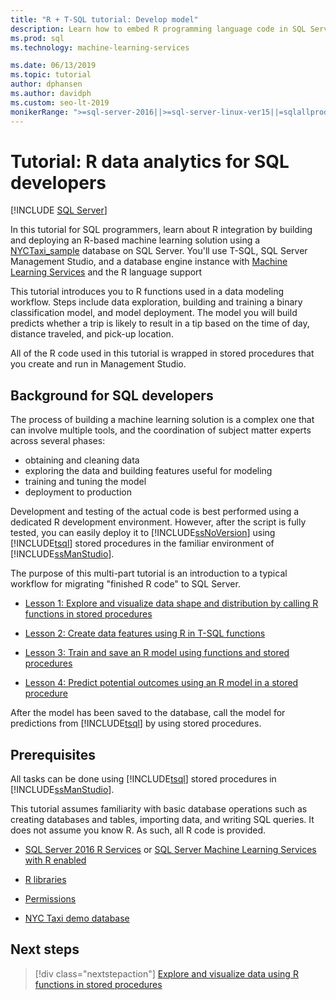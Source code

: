 ```yaml
---
title: "R + T-SQL tutorial: Develop model"
description: Learn how to embed R programming language code in SQL Server stored procedures and T-SQL functions.
ms.prod: sql
ms.technology: machine-learning-services

ms.date: 06/13/2019
ms.topic: tutorial
author: dphansen
ms.author: davidph
ms.custom: seo-lt-2019
monikerRange: ">=sql-server-2016||>=sql-server-linux-ver15||=sqlallproducts-allversions"
---
```

# Tutorial: R data analytics for SQL developers
 [!INCLUDE [SQL Server](../../includes/applies-to-version/sqlserver.md)]

In this tutorial for SQL programmers, learn about R integration by building and deploying an R-based machine learning solution using a [NYCTaxi_sample](demo-data-nyctaxi-in-sql.md) database on SQL Server. You'll use T-SQL, SQL Server Management Studio, and a database engine instance with [Machine Learning Services](../install/sql-machine-learning-services-windows-install.md) and the R language support

This tutorial introduces you to R functions used in a data modeling workflow. Steps include data exploration, building and training a binary classification model, and model deployment. The model you will build predicts whether a trip is likely to result in a tip based on the time of day, distance traveled, and pick-up location. 

All of the R code used in this tutorial is wrapped in stored procedures that you create and run in Management Studio.

## Background for SQL developers

The process of building a machine learning solution is a complex one that can involve multiple tools, and the coordination of subject matter experts across several phases:

+ obtaining and cleaning data
+ exploring the data and building features useful for modeling
+ training and tuning the model
+ deployment to production

Development and testing of the actual code is best performed using a dedicated R development environment. However, after the script is fully tested, you can easily deploy it to [!INCLUDE[ssNoVersion](../../includes/ssnoversion-md.md)] using [!INCLUDE[tsql](../../includes/tsql-md.md)] stored procedures in the familiar environment of [!INCLUDE[ssManStudio](../../includes/ssmanstudio-md.md)].

The purpose of this multi-part tutorial is an introduction to a typical workflow for migrating "finished R code" to  SQL Server. 

- [Lesson 1: Explore and visualize data shape and distribution by calling R functions in stored procedures](../tutorials/sqldev-explore-and-visualize-the-data.md)

- [Lesson 2: Create data features using R in T-SQL functions](sqldev-create-data-features-using-t-sql.md)
  
- [Lesson 3: Train and save an R model using functions and stored procedures](sqldev-train-and-save-a-model-using-t-sql.md)
  
- [Lesson 4: Predict potential outcomes using an R model in a stored procedure](../tutorials/sqldev-operationalize-the-model.md)

After the model has been saved to the database, call the model for predictions from [!INCLUDE[tsql](../../includes/tsql-md.md)] by using stored procedures.

## Prerequisites

All tasks can be done using [!INCLUDE[tsql](../../includes/tsql-md.md)] stored procedures in [!INCLUDE[ssManStudio](../../includes/ssmanstudio-md.md)].

This tutorial assumes familiarity with basic database operations such as creating databases and tables, importing data, and writing SQL queries. It does not assume you know R. As such, all R code is provided. 

+ [SQL Server 2016 R Services](../install/sql-r-services-windows-install.md#verify-installation) or [SQL Server Machine Learning Services with R enabled](../install/sql-machine-learning-services-windows-install.md#verify-installation)

+ [R libraries](../package-management/r-package-information.md)

+ [Permissions](../security/user-permission.md)

+ [NYC Taxi demo database](demo-data-nyctaxi-in-sql.md)


## Next steps

> [!div class="nextstepaction"]
> [Explore and visualize data using R functions in stored procedures](../tutorials/sqldev-explore-and-visualize-the-data.md)

